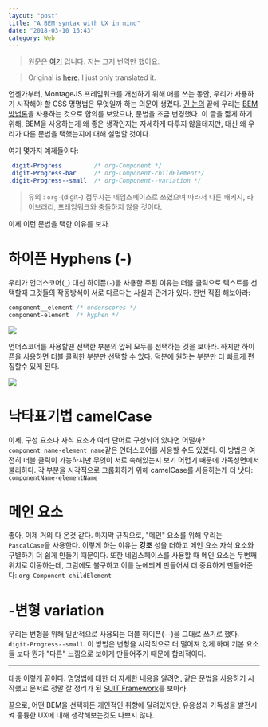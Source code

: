```yaml
---
layout: "post"
title: "A BEM syntax with UX in mind"
date: "2018-03-10 16:43"
category: Web
---
```


> 원문은 [여기](http://simurai.com/blog/2013/10/24/BEM-syntax-with-ux-in-mind) 입니다. 저는 그저 번역만 했어요.

> Original is [here](http://simurai.com/blog/2013/10/24/BEM-syntax-with-ux-in-mind). I just only translated it.

언젠가부터, MontageJS 프레임워크를 개선하기 위해 애를 쓰는 동안, 우리가 사용하기 시작해야 할 CSS 명명법은 무엇일까 하는 의문이 생겼다. [긴 논의](https://github.com/montagejs/montage/issues/795) 끝에 우리는 [BEM 방법론](http://bem.info/method/definitions/)을 사용하는 것으로 합의를 보았으나, 문법을 조금 변경했다. 이 글을 짧게 하기 위해, BEM을 사용하는게 왜 좋은 생각인지는 자세하게 다루지 않을테지만, 대신 왜 우리가 다른 문법을 택했는지에 대해 설명할 것이다.

여기 몇가지 예제들이다:
```css
.digit-Progress         /* org-Component */
.digit-Progress-bar     /* org-Component-childElement*/
.digit-Progress--small  /* org-Component--variation */
```

> 유의 : `org-`(digit-) 접두사는 네임스페이스로 쓰였으며 따라서 다른 패키지, 라이브러리, 프레임워크와 충돌하지 않을 것이다.

이제 이런 문법을 택한 이유를 보자.

# 하이픈 Hyphens (-)

우리가 언더스코어(`_`) 대신 하이픈(`-`)을 사용한 주된 이유는 더블 클릭으로 텍스트를 선택할때 그것들의 작동방식이 서로 다르다는 사실과 관계가 있다. 한번 직접 해보아라:
```css
component__element /* underscores */
component-element  /* hyphen */
```

![](http://simurai.com/img/posts/BEM-1.gif)

언더스코어를 사용할땐 선택한 부분의 앞뒤 모두를 선택하는 것을 보아라. 하지만 하이픈을 사용하면 더블 클릭한 부분만 선택할 수 있다. 덕분에 원하는 부분만 더 빠르게 편집할수 있게 된다.

![](http://simurai.com/img/posts/BEM-2.gif)

# 낙타표기법 camelCase
이제, 구성 요소나 자식 요소가 여러 단어로 구성되어 있다면 어떨까? `component_name-element_name`같은 언더스코어를 사용할 수도 있겠다. 이 방법은 여전히 더블 클릭이 가능하지만 무엇이 서로 속해있는지 보기 어렵기 때문에 가독성면에서 불리하다. 각 부분을 시각적으로 그룹화하기 위해 camelCase를 사용하는게 더 낫다: `componentName-elementName`

# 메인 요소

좋아, 이제 거의 다 온것 같다. 마지막 규칙으로, "메인" 요소를 위해 우리는 `PascalCase`을 사용한다. 이렇게 하는 이유는 **강조** 성을 더하고 메인 요소 자식 요소와 구별하기 더 쉽게 만들기 때문이다. 또한 네임스페이스를 사용할 때 메인 요소는 두번째 위치로 이동하는데, 그럼에도 불구하고 이를 눈에띄게 만들어서 더 중요하게 만들어준다: `org-Component-childElement`

# -변형 variation

우리는 변형을 위해 일반적으로 사용되는 더블 하이픈(`--`)을 그대로 쓰기로 했다. `digit-Progress--small`. 이 방법은 변형을 시각적으로 더 떨어져 있게 하며 기본 요소들 보다 뭔가 "다른" 느낌으로 보이게 만들어주기 때문에 합리적이다.

---

대충 이렇게 끝이다. 명명법에 대한 더 자세한 내용을 알려면, 같은 문법을 사용하기 시작했고 문서로 정말 잘 정리가 된 [SUIT Framework](https://github.com/suitcss/suit/blob/master/doc/naming-conventions.md)를 보아라.

끝으로, 어떤 BEM을 선택하든 개인적인 취향에 달려있지만, 유용성과 가독성을 발전시켜 훌륭한 UX에 대해 생각해보는것도 나쁘지 않다.